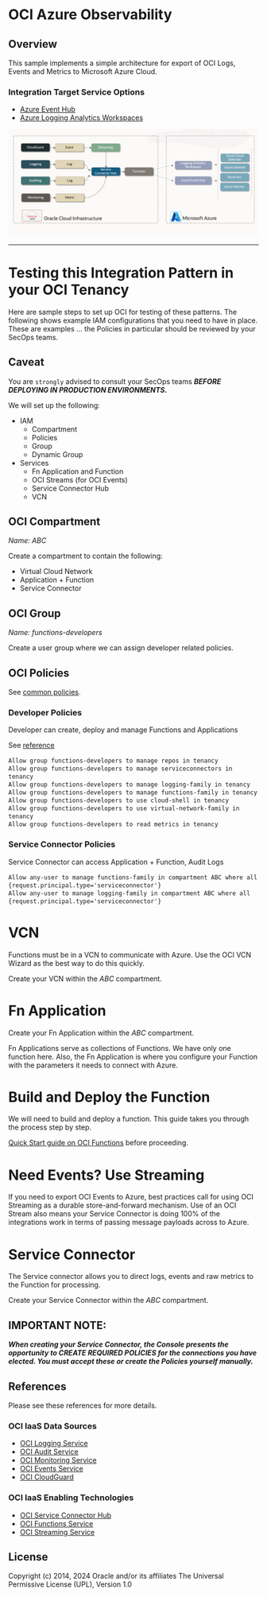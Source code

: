 # OCI Azure Observability

##  Overview

This sample implements a simple architecture for export of OCI Logs, Events and Metrics to Microsoft Azure Cloud.

### Integration Target Service Options

- [Azure Event Hub](README.azure.eventhub.md)
- [Azure Logging Analytics Workspaces](README.azure.workspace.md)

![](./images/architecture.png)


---
# Testing this Integration Pattern in your OCI Tenancy

Here are sample steps to set up OCI for testing of these patterns. The following shows example
IAM configurations that you need to have in place.  These are examples ... the Policies in 
particular should be reviewed by your SecOps teams. 

## Caveat

You are `strongly` advised to consult your SecOps teams **_BEFORE DEPLOYING IN PRODUCTION ENVIRONMENTS._**

We will set up the following:

- IAM
  - Compartment
  - Policies
  - Group
  - Dynamic Group
- Services
  - Fn Application and Function
  - OCI Streams (for OCI Events)
  - Service Connector Hub
  - VCN

## OCI Compartment

_Name: ABC_

Create a compartment to contain the following:

- Virtual Cloud Network
- Application + Function
- Service Connector

## OCI Group

_Name: functions-developers_

Create a user group where we can assign developer related policies.   

## OCI Policies

See [common policies](https://docs.oracle.com/en-us/iaas/Content/Identity/Concepts/commonpolicies.htm).

### Developer Policies

Developer can create, deploy and manage Functions and Applications

See [reference](https://docs.oracle.com/en-us/iaas/Content/Identity/Concepts/commonpolicies.htm#)

    Allow group functions-developers to manage repos in tenancy
    Allow group functions-developers to manage serviceconnectors in tenancy
    Allow group functions-developers to manage logging-family in tenancy
    Allow group functions-developers to manage functions-family in tenancy
    Allow group functions-developers to use cloud-shell in tenancy
    Allow group functions-developers to use virtual-network-family in tenancy
    Allow group functions-developers to read metrics in tenancy

### Service Connector Policies

Service Connector can access Application + Function, Audit Logs

    Allow any-user to manage functions-family in compartment ABC where all {request.principal.type='serviceconnector'}
    Allow any-user to manage logging-family in compartment ABC where all {request.principal.type='serviceconnector'}

# VCN

Functions must be in a VCN to communicate with Azure.  Use the OCI VCN Wizard as the best
way to do this quickly.  

Create your VCN within the _ABC_ compartment.

# Fn Application

Create your Fn Application within the _ABC_ compartment.

Fn Applications serve as collections of Functions.  We have only one function here.
Also, the Fn Application is where you configure your Function with the parameters it
needs to connect with Azure.

# Build and Deploy the Function

We will need to build and deploy a function.  This guide takes you through the process step by step.

[Quick Start guide on OCI Functions](https://docs.oracle.com/en-us/iaas/Content/Functions/Tasks/functionsquickstartguidestop.htm) before proceeding.

# Need Events?   Use Streaming

If you need to export OCI Events to Azure, best practices call for using OCI Streaming as a durable 
store-and-forward mechanism.  Use of an OCI Stream also means your Service Connector is doing 100% of the
integrations work in terms of passing message payloads across to Azure.

# Service Connector

The Service connector allows you to direct logs, events and raw metrics to the Function
for processing.

Create your Service Connector within the _ABC_ compartment.  

## IMPORTANT NOTE:

**_When creating your Service Connector, the Console presents the opportunity to CREATE REQUIRED
POLICIES for the connections you have elected.  You must accept these or create the Policies
yourself manually._**

## References

Please see these references for more details.

### OCI IaaS Data Sources

- [OCI Logging Service](https://docs.oracle.com/en-us/iaas/Content/Logging/Concepts/loggingoverview.htm)
- [OCI Audit Service](https://docs.oracle.com/en-us/iaas/Content/Audit/Concepts/auditoverview.htm)
- [OCI Monitoring Service](https://docs.oracle.com/en-us/iaas/Content/Monitoring/Concepts/monitoringoverview.htm)
- [OCI Events Service](https://docs.oracle.com/en-us/iaas/Content/Events/Concepts/eventsoverview.htm)
- [OCI CloudGuard](https://docs.oracle.com/en-us/iaas/cloud-guard/using/index.htm)

### OCI IaaS Enabling Technologies

- [OCI Service Connector Hub](https://docs.oracle.com/en-us/iaas/Content/Functions/Concepts/functionsoverview.htm)
- [OCI Functions Service](https://docs.oracle.com/en-us/iaas/Content/Functions/Concepts/functionsoverview.htm)
- [OCI Streaming Service](https://docs.oracle.com/en-us/iaas/Content/Streaming/Concepts/streamingoverview.htm)


## License
Copyright (c) 2014, 2024 Oracle and/or its affiliates
The Universal Permissive License (UPL), Version 1.0
